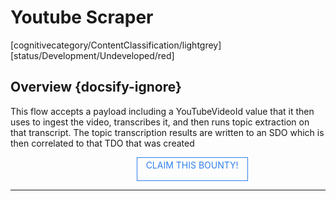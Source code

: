 <!--TODO: Replace all references to "VDA", "Developer Application", and "Developer App" with "Veritone Developer"-->
<style>
    #claim-this-flow-btn {
        display: block;
        color: #2F80ED;
        border: 1px solid #2F80ED;
        width: 170px;
        height: 30px;
        text-align: center;
        padding: 3px;
        position: relative;
        text-decoration: none;
        left: 40%;
    }
</style>
# Youtube Scraper
[cognitivecategory/ContentClassification/lightgrey]
[status/Development/Undeveloped/red]


## Overview {docsify-ignore}
This flow accepts a payload including a YouTubeVideoId value that it then uses to ingest the video, transcribes it, and then runs topic extraction on that transcript. The topic transcription results are written to an SDO which is then correlated to that TDO that was created 

<a href="https://forms.gle/tkVjfrtyBDrXyoji7" id="claim-this-flow-btn">CLAIM THIS BOUNTY!</a>
<hr>